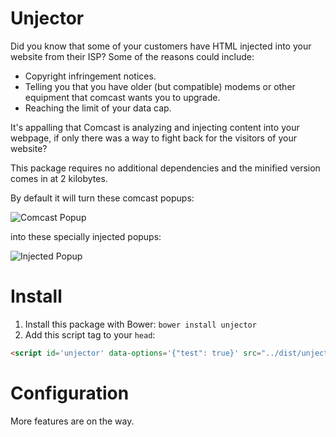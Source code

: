 # Unjector

Did you know that some of your customers have HTML injected into your website from their ISP? Some of the reasons
could include:
* Copyright infringement notices.
* Telling you that you have older (but compatible) modems or other equipment that comcast wants you to upgrade.
* Reaching the limit of your data cap.

It's appalling that Comcast is analyzing and injecting content into your webpage, if only there was a way
to fight back for the visitors of your website?

This package requires no additional dependencies and the minified version comes in at 2 kilobytes.

By default it will turn these comcast popups:

![Comcast Popup](http://i.imgur.com/1zBuhFp.png)

into these specially injected popups:

![Injected Popup](http://i.imgur.com/gxrMYXG.png)

# Install

1. Install this package with Bower: `bower install unjector`
2. Add this script tag to your `head`:

```html
<script id='unjector' data-options='{"test": true}' src="../dist/unjector.min.js"></script>
```

# Configuration

More features are on the way.
